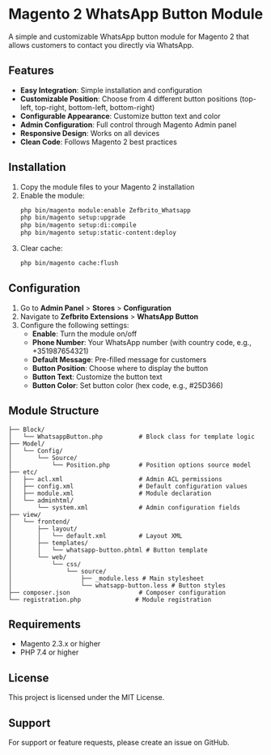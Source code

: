 # Magento 2 WhatsApp Button Module

A simple and customizable WhatsApp button module for Magento 2 that allows customers to contact you directly via WhatsApp.

## Features

- **Easy Integration**: Simple installation and configuration
- **Customizable Position**: Choose from 4 different button positions (top-left, top-right, bottom-left, bottom-right)
- **Configurable Appearance**: Customize button text and color
- **Admin Configuration**: Full control through Magento Admin panel
- **Responsive Design**: Works on all devices
- **Clean Code**: Follows Magento 2 best practices

## Installation

1. Copy the module files to your Magento 2 installation
2. Enable the module:
   ```bash
   php bin/magento module:enable Zefbrito_Whatsapp
   php bin/magento setup:upgrade
   php bin/magento setup:di:compile
   php bin/magento setup:static-content:deploy
   ```
3. Clear cache:
   ```bash
   php bin/magento cache:flush
   ```

## Configuration

1. Go to **Admin Panel** > **Stores** > **Configuration**
2. Navigate to **Zefbrito Extensions** > **WhatsApp Button**
3. Configure the following settings:
   - **Enable**: Turn the module on/off
   - **Phone Number**: Your WhatsApp number (with country code, e.g., +351987654321)
   - **Default Message**: Pre-filled message for customers
   - **Button Position**: Choose where to display the button
   - **Button Text**: Customize the button text
   - **Button Color**: Set button color (hex code, e.g., #25D366)

## Module Structure

```
├── Block/
│   └── WhatsappButton.php          # Block class for template logic
├── Model/
│   └── Config/
│       └── Source/
│           └── Position.php        # Position options source model
├── etc/
│   ├── acl.xml                     # Admin ACL permissions
│   ├── config.xml                  # Default configuration values
│   ├── module.xml                  # Module declaration
│   └── adminhtml/
│       └── system.xml              # Admin configuration fields
├── view/
│   └── frontend/
│       ├── layout/
│       │   └── default.xml         # Layout XML
│       ├── templates/
│       │   └── whatsapp-button.phtml # Button template
│       └── web/
│           └── css/
│               └── source/
│                   ├── _module.less # Main stylesheet
│                   └── whatsapp-button.less # Button styles
├── composer.json                   # Composer configuration
└── registration.php               # Module registration
```

## Requirements

- Magento 2.3.x or higher
- PHP 7.4 or higher

## License

This project is licensed under the MIT License.

## Support

For support or feature requests, please create an issue on GitHub.